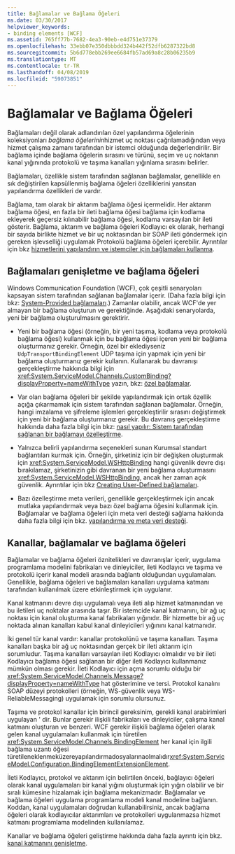 ```yaml
---
title: Bağlamalar ve Bağlama Öğeleri
ms.date: 03/30/2017
helpviewer_keywords:
- binding elements [WCF]
ms.assetid: 765ff77b-7682-4ea3-90eb-e4d751e37379
ms.openlocfilehash: 33ebb07e350dbbbdd324b442f52dfb6287322bd8
ms.sourcegitcommit: 5b6d778ebb269ee6684fb57ad69a8c28b06235b9
ms.translationtype: MT
ms.contentlocale: tr-TR
ms.lasthandoff: 04/08/2019
ms.locfileid: "59073851"
---
```

# <a name="bindings-and-binding-elements"></a>Bağlamalar ve Bağlama Öğeleri
Bağlamaları değil olarak adlandırılan özel yapılandırma öğelerinin koleksiyonları *bağlama öğelerinin*hizmet uç noktası çağrılamadığından veya hizmet çalışma zamanı tarafından bir istemci olduğunda değerlendirilir. Bir bağlama içinde bağlama öğelerin sırasını ve türünü, seçim ve uç noktanın kanal yığınında protokolü ve taşıma kanalları yığınlama sırasını belirler.  
  
 Bağlamaları, özellikle sistem tarafından sağlanan bağlamalar, genellikle en sık değiştirilen kapsüllenmiş bağlama öğeleri özelliklerini yansıtan yapılandırma özellikleri de vardır.  
  
 Bağlama, tam olarak bir aktarım bağlama öğesi içermelidir. Her aktarım bağlama öğesi, en fazla bir ileti bağlama öğesi bağlama için kodlama ekleyerek geçersiz kılınabilir bağlama öğesi, kodlama varsayılan bir ileti gösterir. Bağlama, aktarım ve bağlama öğeleri Kodlayıcı ek olarak, herhangi bir sayıda birlikte hizmet ve bir uç noktasından bir SOAP ileti göndermek için gereken işlevselliği uygulamak Protokolü bağlama öğeleri içerebilir. Ayrıntılar için bkz [hizmetlerini yapılandırın ve istemciler için bağlamaları kullanma](../../../../docs/framework/wcf/using-bindings-to-configure-services-and-clients.md).  
  
## <a name="extending-bindings-and-binding-elements"></a>Bağlamaları genişletme ve bağlama öğeleri  
 Windows Communication Foundation (WCF), çok çeşitli senaryoları kapsayan sistem tarafından sağlanan bağlamalar içerir. (Daha fazla bilgi için bkz: [System-Provided bağlamaları](../../../../docs/framework/wcf/system-provided-bindings.md).) Zamanlar olabilir, ancak WCF'de yer almayan bir bağlama oluşturun ve gerektiğinde. Aşağıdaki senaryolarda, yeni bir bağlama oluşturulmasını gerektirir.  
  
-   Yeni bir bağlama öğesi (örneğin, bir yeni taşıma, kodlama veya protokolü bağlama öğesi) kullanmak için bu bağlama öğesi içeren yeni bir bağlama oluşturmanız gerekir. Örneğin, özel bir eklediyseniz `UdpTransportBindingElement` UDP taşıma için yapmak için yeni bir bağlama oluşturmanız gerekir kullanın. Kullanarak bu davranışı gerçekleştirme hakkında bilgi için <xref:System.ServiceModel.Channels.CustomBinding?displayProperty=nameWithType> yazın, bkz: [özel bağlamalar](../../../../docs/framework/wcf/extending/custom-bindings.md).  
  
-   Var olan bağlama öğeleri bir şekilde yapılandırmak için ortak özellik açığa çıkarmamak için sistem tarafından sağlanan bağlamalar. Örneğin, hangi imzalama ve şifreleme işlemleri gerçekleştirilir sırasını değiştirmek için yeni bir bağlama oluşturmanız gerekir. Bu davranış gerçekleştirme hakkında daha fazla bilgi için bkz: [nasıl yapılır: Sistem tarafından sağlanan bir bağlamayı özelleştirme](../../../../docs/framework/wcf/extending/how-to-customize-a-system-provided-binding.md).  
  
-   Yalnızca belirli yapılandırma seçenekleri sunan Kurumsal standart bağlantıları kurmak için. Örneğin, şirketiniz için bir değişken oluşturmak için <xref:System.ServiceModel.WSHttpBinding> hangi güvenlik devre dışı bırakılamaz, şirketinizin gibi davranan bir yeni bağlama oluşturmasını <xref:System.ServiceModel.WSHttpBinding>, ancak her zaman açık güvenlik. Ayrıntılar için bkz [Creating User-Defined bağlamaları](../../../../docs/framework/wcf/extending/creating-user-defined-bindings.md).  
  
-   Bazı özelleştirme meta verileri, genellikle gerçekleştirmek için ancak mutlaka yapılandırmak veya bazı özel bağlama öğesini kullanmak için. Bağlamalar ve bağlama öğeleri için meta veri desteği sağlama hakkında daha fazla bilgi için bkz. [yapılandırma ve meta veri desteği](../../../../docs/framework/wcf/extending/configuration-and-metadata-support.md).  

## <a name="channels-bindings-and-binding-elements"></a>Kanallar, bağlamalar ve bağlama öğeleri  
 Bağlamalar ve bağlama öğeleri öznitelikleri ve davranışlar içerir, uygulama programlama modelini fabrikaları ve dinleyiciler, ileti Kodlayıcı ve taşıma ve protokolü içerir kanal modeli arasında bağlantı olduğundan uygulamaları. Genellikle, bağlama öğeleri ve bağlamaları kanalları uygulama katmanı tarafından kullanılmak üzere etkinleştirmek için uygulanır.  
  
 Kanal katmanını devre dışı uygulamalı veya ileti alıp hizmet katmanından ve bu iletileri uç noktalar arasında taşır. Bir istemcide kanal katmanını, bir ağ uç noktası için kanal oluşturma kanal fabrikaları yığınıdır. Bir hizmette bir ağ uç noktada alınan kanalları kabul kanal dinleyicileri yığınını kanal katmanıdır.  
  
 İki genel tür kanal vardır: kanallar protokolünü ve taşıma kanalları. Taşıma kanalları başka bir ağ uç noktasından gerçek bir ileti aktarım için sorumludur. Taşıma kanalları varsayılan ileti Kodlayıcı olmalıdır ve bir ileti Kodlayıcı bağlama öğesi sağlanan bir diğer ileti Kodlayıcı kullanmanız mümkün olması gerekir. İleti Kodlayıcı için açma sorumlu olduğu bir <xref:System.ServiceModel.Channels.Message?displayProperty=nameWithType> hat gösterimine ve tersi. Protokol kanalını SOAP düzeyi protokolleri (örneğin, WS-güvenlik veya WS-ReliableMessaging) uygulamak için sorumlu olursunuz.  
  
 Taşıma ve protokol kanallar için birincil gereksinim, gerekli kanal arabirimleri uygulayan ' dir. Bunlar gerekir ilişkili fabrikaları ve dinleyiciler, çalışma kanal katmanı oluşturan ve benzeri. WCF gerekir ilişkili bağlama öğeleri olarak gelen kanal uygulamaları kullanmak için türetilen <xref:System.ServiceModel.Channels.BindingElement> her kanal için ilgili bağlama uzantı öğesi türetileneklenmeküzereyapılandırmadosyalarınaolmalıdır<xref:System.ServiceModel.Configuration.BindingElementExtensionElement>.  
  
 İleti Kodlayıcı, protokol ve aktarım için belirtilen önceki, bağlayıcı öğeleri olarak kanal uygulamaları bir kanal yığını oluşturmak için yığın olabilir ve bir sıralı kümesine hizalamak için bağlama mekanizmadır. Bağlamalar ve bağlama öğeleri uygulama programlama modeli kanal modeline bağlanın. Koddan, kanal uygulamaları doğrudan kullanabilirsiniz, ancak bağlama öğeleri olarak kodlayıcılar aktarımları ve protokolleri uygulanmazsa hizmet katmanı programlama modelinden kullanılamaz.  
  
 Kanallar ve bağlama öğeleri geliştirme hakkında daha fazla ayrıntı için bkz. [kanal katmanını genişletme](../../../../docs/framework/wcf/extending/extending-the-channel-layer.md).
